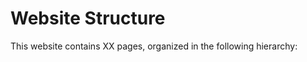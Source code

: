 # Website Structure

This website contains XX pages, organized in the following hierarchy:

```

```
